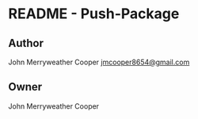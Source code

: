 # README - Push-Package

## Author

John Merryweather Cooper <jmcooper8654@gmail.com>

## Owner

John Merryweather Cooper
